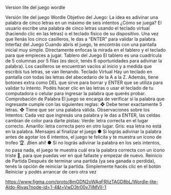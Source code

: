 Version lite del juego wordle

Versión lite del juego Wordle
Objetivo del Juego: La idea es adivinar una palabra de cinco letras en un máximo
de seis intentos
¿Cómo se juega?
El usuario escribe una palabra de cinco letras usando el teclado virtual (haciendo
clic en las letras) o el teclado físico de su dispositivo.
Una vez que llenás los cinco casilleros, le das a “ENTER” para validar la palabra.
Interfaz del Juego
Cuando abrís el juego, te encontrás con una pantalla inicial muy simple.
Directamente enfocas la mirada en el tablero y el teclado para que empieces a jugar.
Tablero del Juego
El tablero es una cuadrícula de 5 columnas por 5 filas (es decir, tenés 6
oportunidades para adivinar la palabra).
Los casilleros se encuentran vacíos al inicio y a medida que escribís tus letras, se
van llenando.
Teclado Virtual
Hay un teclado en pantalla con todas las letras del abecedario de la A a la Z.
Además, tiene botones extra como DEL que sirve para borrar y ENTER que se
utiliza para validar tu intento.
Podés hacer clic en las letras o usar el teclado de tu computadora o celular para
ingresar la palabra que querés probar.
Comprobación de Palabra
El juego se encarga de verificar si la palabra que ingresaste cumple con las
siguientes reglas:
❖ Debe tener exactamente 5 letras.
❖ Tiene que ser una palabra válida.
Observaciones sobre los Intentos:
Cada vez que ingresás una palabra y le das a ENTER, las celdas cambian de color
para darte pistas:
Verde: letra correcta en el lugar correcto.
Amarillo: letra correcta pero en otro lugar.
Gris: esa letra no está en la palabra.
Mensajes al finalizar el juego
● Si lográs adivinar la palabra antes de agotar los 6 intentos, el juego te felicita
y te muestra un ícono de trofeo 🏆. ¡Bien ahí!
● Si no lográs adivinar la palabra en los seis intentos, no pasa nada, el juego te
muestra cuál era la palabra correcta con un ícono triste 🙁, para que puedas
ver en qué fallaste y empezar de nuevo.
Reinicio de Partida
Después de terminar una partida (ya sea ganada o perdida), tenés la opción de
reiniciar la partida. Simplemente hacés clic en el botón Reiniciar y podés arrancar
de cero otra vez 

https://www.figma.com/proto/8mGDN2oWAqFRIjzTAGD8bL/Wordle-lite-Aldo-Rivas?node-id=1-4&t=VwD3tr00v7iIMVlI-1
